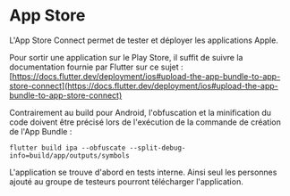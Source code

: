 # App Store

L'App Store Connect permet de tester et déployer les applications Apple.

Pour sortir une application sur le Play Store, il suffit de suivre la documentation fournie par Flutter sur ce sujet : [https://docs.flutter.dev/deployment/ios#upload-the-app-bundle-to-app-store-connect](https://docs.flutter.dev/deployment/ios#upload-the-app-bundle-to-app-store-connect)

Contrairement au build pour Android, l'obfuscation et la minification du code doivent être précisé lors de l'exécution de la commande de création de l'App Bundle :

```
flutter build ipa --obfuscate --split-debug-info=build/app/outputs/symbols
```

L'application se trouve d'abord en tests interne. Ainsi seul les personnes ajouté au groupe de testeurs pourront télécharger l'application.
